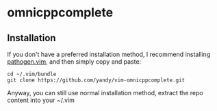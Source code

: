 omnicppcomplete
===
Installation
---
If you don't have a preferred installation method, I recommend
installing [pathogen.vim](https://github.com/tpope/vim-pathogen), and
then simply copy and paste:

    cd ~/.vim/bundle
    git clone https://github.com/yandy/vim-omnicppcomplete.git
    
Anyway, you can still use normal installation method, extract the repo content into your ~/.vim